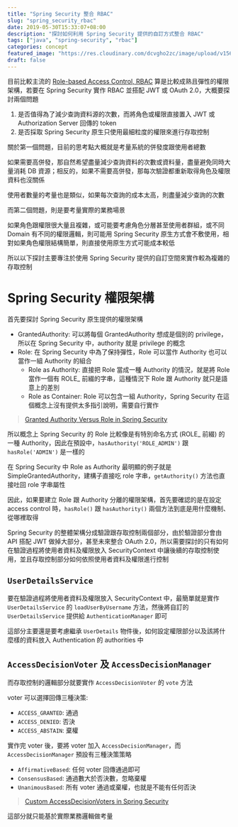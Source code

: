 ```yaml
---
title: "Spring Security 整合 RBAC"
slug: "spring_security_rbac"
date: 2019-05-30T15:33:07+08:00
description: "探討如何利用 Spring Security 提供的自訂方式整合 RBAC"
tags: ["java", "spring-security", "rbac"]
categories: concept
featured_image: "https://res.cloudinary.com/dcvgho2zc/image/upload/v1568907350/spring-security-icon_qahaqz.png"
draft: false
---
```


目前比較主流的 [Role-based Access Control, RBAC](https://en.wikipedia.org/wiki/Role-based_access_control) 算是比較成熟且彈性的權限架構，若要在 Spring Security 實作 RBAC 並搭配 JWT 或 OAuth 2.0，大概要探討兩個問題

1. 是否值得為了減少查詢資料源的次數，而將角色或權限直接置入 JWT 或 Authorization Server 回傳的 token
2. 是否採取 Spring Security 原生只使用最細粒度的權限來進行存取控制

關於第一個問題，目前的思考點大概就是考量系統的併發度跟使用者總數

如果需要高併發，那自然希望盡量減少查詢資料的次數或資料量，盡量避免同時大量消耗 DB 資源；相反的，如果不需要高併發，那每次驗證都重新取得角色及權限資料也沒關係

使用者數量的考量也是類似，如果每次查詢的成本太高，則盡量減少查詢的次數

而第二個問題，則是要考量實際的業務場景

如果角色跟權限很大量且複雜，或可能要考慮角色分層甚至使用者群組，或不同 Domain 有不同的權限邏輯，則可能用 Spring Security 原生方式會不敷使用，相對如果角色權限結構簡單，則直接使用原生方式可能成本較低

所以以下探討主要專注於使用 Spring Security 提供的自訂空間來實作較為複雜的存取控制

# Spring Security 權限架構

首先要探討 Spring Security 原生提供的權限架構

- GrantedAuthority: 可以將每個 GrantedAuthority 想成是個別的 privilege，所以在 Spring Security 中，authority 就是 privilege 的概念
- Role: 在 Spring Security 中為了保持彈性，Role 可以當作 Authority 也可以當作一組 Authority 的組合
    - Role as Authority: 直接把 Role 當成一種 Authority 的情況，就是將 Role 當作一個有 ROLE_ 前綴的字串，這種情況下 Role 跟 Authority 就只是語意上的差別
    - Role as Container: Role 可以包含一組 Authority，Spring Security 在這個概念上沒有提供太多指引說明，需要自行實作

> [Granted Authority Versus Role in Spring Security](https://www.baeldung.com/spring-security-granted-authority-vs-role)

所以概念上 Spring Security 的 Role 比較像是有特別命名方式 (ROLE_ 前綴) 的一種 Authority，因此在預設中，`hasAuthority('ROLE_ADMIN')` 跟 `hasRole('ADMIN')` 是一樣的

在 Spring Security 中 Role as Authority 最明顯的例子就是 SimpleGrantedAuthority，建構子直接吃 role 字串，`getAuthority()` 方法也直接吐回 role 字串屬性

因此，如果要建立 Role 跟 Authority 分離的權限架構，首先要確認的是在設定 access control 時，`hasRole()` 跟 `hasAuthority()` 兩個方法到底是用什麼機制、從哪裡取得

Spring Security 的整體架構分成驗證跟存取控制兩個部分，由於驗證部分會由 API 搭配 JWT 做掉大部分，甚至未來整合 OAuth 2.0，所以需要探討的只有如何在驗證過程將使用者資料及權限放入 SecurityContext 中讓後續的存取控制使用，並且存取控制部分如何依照使用者資料及權限進行控制

## `UserDetailsService`

要在驗證過程將使用者資料及權限放入 SecurityContext 中，最簡單就是實作 `UserDetailsService` 的 `loadUserByUsername` 方法，然後將自訂的 `UserDetailsService` 提供給 `AuthenticationManager` 即可

這部分主要還是要考慮繼承 `UserDetails` 物件後，如何設定權限部分以及該將什麼樣的資料放入 Authentication 的 authorities 中

## `AccessDecisionVoter` 及 `AccessDecisionManager`

而存取控制的邏輯部分就要實作 `AccessDecisionVoter` 的 `vote` 方法

voter 可以選擇回傳三種決策:

- `ACCESS_GRANTED`: 通過
- `ACCESS_DENIED`: 否決
- `ACCESS_ABSTAIN`: 棄權

實作完 voter 後，要將 voter 加入 `AccessDecisionManager`，而 `AccessDecisionManager` 預設有三種決策策略

- `AffirmativeBased`: 任何 voter 回傳通過即可
- `ConsensusBased`: 通過數大於否決數，忽略棄權
- `UnanimousBased`: 所有 voter 通過或棄權，也就是不能有任何否決

> [Custom AccessDecisionVoters in Spring Security](https://www.baeldung.com/spring-security-custom-voter)

這部分就只能基於實際業務邏輯做考量